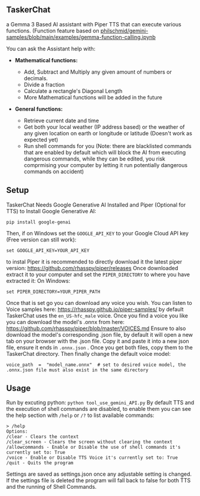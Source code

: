 ## **TaskerChat**
a Gemma 3 Based AI assistant with Piper TTS that can execute various functions. (Function feature based on [philschmid/gemini-samples/blob/main/examples/gemma-function-calling.ipynb](https://github.com/philschmid/gemini-samples/blob/main/examples/gemma-function-calling.ipynb)

You can ask the Assistant help with:
 - **Mathematical functions:**
	 - Add, Subtract and Multiply any given amount of numbers or decimals.
	 - Divide a fraction
	 - Calculate a rectangle's Diagonal Length
	 - More Mathematical functions will be added in the future
	
 - **General functions:**
	 - Retrieve current date and time
	 - Get both your local weather (IP address based) or the weather of any given location on earth or longitude or latitude (Doesn't work as expected yet)
	 - Run shell commands for you (Note: there are blacklisted commands that are enabled by default which will block the AI from executing dangerous commands, while they can be edited, you risk comprmising your computer by letting it run potentially dangerous commands on accident)
## Setup
TaskerChat Needs Google Generative AI Installed and Piper (Optional for TTS)
	to Install Google Generative AI:
		

    pip install google-genai
 Then, if on Windows set the `GOOGLE_API_KEY` to your Google Cloud  API key (Free version can still work):
 

    
    set GOOGLE_API_KEY=YOUR_API_KEY

to instal Piper it is recommended to directly download it the latest piper version:
https://github.com/rhasspy/piper/releases
Once downloaded extract it to your computer
and set the `PIPER_DIRECTORY` to where you have extracted it:
On Windows:

    set PIPER_DIRECTORY=YOUR_PIPER_PATH
Once that is set go you can download any voice you wish.
You can listen to Voice samples here: https://rhasspy.github.io/piper-samples/ 
by default TaskerChat uses the `en_US-hfc_male` voice.
Once you find a voice you like you can download the model's .onnx from here:
https://github.com/rhasspy/piper/blob/master/VOICES.md
Ensure to also download the model's corresponding .json file, by default it will open a new tab on your browser with the .json file. Copy it and paste it into a new json file, ensure it ends in `.onnx.json` . Once you get both files, copy them to the TaskerChat directory. Then finally change the default voice model:

    voice_path  =  "model_name.onnx"  # set to desired voice model, the .onnx.json file must also exist in the same directory
## Usage
Run by excuting python:
	`python tool_use_gemini_API.py`
By default TTS and the execution of shell commands are disabled, to enable them you can see the help section with `/help` or `/?` to list available commands:

    > /help
    Options:
    /clear - Clears the context
    /clear_screen - Clears the screen without clearing the context
    /allowcommands - Enable or Disable the use of shell commands it's currently set to: True
    /voice - Enable or Disable TTS Voice it's currently set to: True
    /quit - Quits the program

Settings are saved as settings.json once any adjustable setting is changed. If the settings file is deleted the program will fall back to false for both TTS and the running of Shell Commands.
